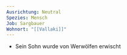 ```yaml
---
Ausrichtung: Neutral
Spezies: Mensch
Job: Sargbauer
Wohnort: "[[Vallaki]]"
---
```

- Sein Sohn wurde von Werwölfen erwischt